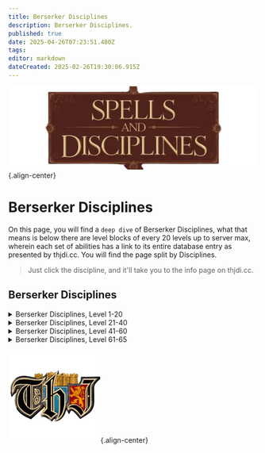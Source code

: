 ```yaml
---
title: Berserker Disciplines
description: Berserker Disciplines.
published: true
date: 2025-04-26T07:23:51.480Z
tags: 
editor: markdown
dateCreated: 2025-02-26T19:30:06.915Z
---
```


![spellsdisciplines.webp](/classes-and-abilities/spellsdisciplines.webp){.align-center}

# Berserker Disciplines

On this page, you will find a `deep dive` of Berserker Disciplines, what that means is below there are level blocks of every 20 levels up to server max, wherein each set of abilities has a link to its entire database entry as presented by thjdi.cc. You will find the page split by Disciplines.


>Just click the discipline, and it'll take you to the info page on thjdi.cc.

## Berserker Disciplines

<details>
	<summary> Berserker Disciplines, Level 1-20 </summary>

|Discipline Name|Level|
|---|---|
|<a href="https://www.thjdi.cc/spell/4937" target="_blank">Corroded Axe</a>|1|
|<a href="https://www.thjdi.cc/spell/5225" target="_blank">Throw Stone</a>|1|
|<a href="https://www.thjdi.cc/spell/4938" target="_blank">Blunt Axe</a>|5|
|<a href="https://www.thjdi.cc/spell/25060" target="_blank">Elbow Strike</a>|5|
|<a href="https://www.thjdi.cc/spell/4928" target="_blank">Leg Strike</a>|8|
|<a href="https://www.thjdi.cc/spell/4721" target="_blank">Focused Will Discipline</a>|10|
|<a href="https://www.thjdi.cc/spell/4939" target="_blank">Steel Axe</a>|10|
|<a href="https://www.thjdi.cc/spell/4940" target="_blank">Bearded Axe</a>|15|
|<a href="https://www.thjdi.cc/spell/4931" target="_blank">Head Strike</a>|16|
|<a href="https://www.thjdi.cc/spell/4941" target="_blank">Mithril Axe</a>|20|

</details>

<details>
	<summary> Berserker Disciplines, Level 21-40 </summary>

|Discipline Name|Level|
|---|---|
|<a href="https://www.thjdi.cc/spell/4934" target="_blank">Divertive Strike</a>|24|
|<a href="https://www.thjdi.cc/spell/4942" target="_blank">Balanced War Axe</a>|25|
|<a href="https://www.thjdi.cc/spell/5027" target="_blank">Battle Cry</a>|30|
|<a href="https://www.thjdi.cc/spell/4943" target="_blank">Bonesplicer Axe</a>|30|
|<a href="https://www.thjdi.cc/spell/4585" target="_blank">Resistant Discipline</a>|30|
|<a href="https://www.thjdi.cc/spell/4929" target="_blank">Leg Cut</a>|32|
|<a href="https://www.thjdi.cc/spell/4944" target="_blank">Fleshtear Axe</a>|35|
|<a href="https://www.thjdi.cc/spell/4945" target="_blank">Cold Steel Cleaving Axe</a>|40|
|<a href="https://www.thjdi.cc/spell/4587" target="_blank">Fearless Discipline</a>|40|
|<a href="https://www.thjdi.cc/spell/4932" target="_blank">Head Pummel</a>|40|

</details>

<details>
	<summary> Berserker Disciplines, Level 41-60 </summary>

|Discipline Name|Level|
|---|---|
|<a href="https://www.thjdi.cc/spell/4946" target="_blank">Mithril Bloodaxe</a>|45|
|<a href="https://www.thjdi.cc/spell/4935" target="_blank">Distracting Strike</a>|48|
|<a href="https://www.thjdi.cc/spell/4947" target="_blank">Rage Axe</a>|50|
|<a href="https://www.thjdi.cc/spell/5028" target="_blank">War Cry</a>|50|
|<a href="https://www.thjdi.cc/spell/6754" target="_blank">Rage Volley</a>|51|
|<a href="https://www.thjdi.cc/spell/5039" target="_blank">Inspired Anger Discipline</a>|53|
|<a href="https://www.thjdi.cc/spell/5037" target="_blank">Cleaving Rage Discipline</a>|54|
|<a href="https://www.thjdi.cc/spell/4930" target="_blank">Leg Slice</a>|54|
|<a href="https://www.thjdi.cc/spell/8924" target="_blank">Aura of Rage</a>|55|
|<a href="https://www.thjdi.cc/spell/4948" target="_blank">Bloodseeker's Axe</a>|55|
|<a href="https://www.thjdi.cc/spell/5040" target="_blank">Reckless Discipline</a>|56|
|<a href="https://www.thjdi.cc/spell/5029" target="_blank">Battle Cry of Dravel</a>|57|
|<a href="https://www.thjdi.cc/spell/5035" target="_blank">Focused Fury Discipline</a>|57|
|<a href="https://www.thjdi.cc/spell/5041" target="_blank">Blind Rage Discipline</a>|58|
|<a href="https://www.thjdi.cc/spell/5038" target="_blank">Battle Focus Discipline</a>|59|
|<a href="https://www.thjdi.cc/spell/4949" target="_blank">Battlerage Axe</a>|60|
|<a href="https://www.thjdi.cc/spell/5034" target="_blank">Burning Rage Discipline</a>|60|
|<a href="https://www.thjdi.cc/spell/4933" target="_blank">Head Crush</a>|60|

</details>

<details>
	<summary> Berserker Disciplines, Level 61-65 </summary>

|Discipline Name|Level|
|---|---|
|<a href="https://www.thjdi.cc/spell/5044" target="_blank">Sprint Discipline</a>|61|
|<a href="https://www.thjdi.cc/spell/4687" target="_blank">Healing Will Discipline</a>|63|
|<a href="https://www.thjdi.cc/spell/5042" target="_blank">Indomitable Discipline</a>|63|
|<a href="https://www.thjdi.cc/spell/5030" target="_blank">War Cry of Dravel</a>|64|
|<a href="https://www.thjdi.cc/spell/5032" target="_blank">Ancient: Cry of Chaos</a>|65|
|<a href="https://www.thjdi.cc/spell/5031" target="_blank">Battle Cry of the Mastruq</a>|65|
|<a href="https://www.thjdi.cc/spell/5043" target="_blank">Cleaving Anger Discipline</a>|65|
|<a href="https://www.thjdi.cc/spell/4936" target="_blank">Confusing Strike</a>|65|
|<a href="https://www.thjdi.cc/spell/4950" target="_blank">Deathfury Axe</a>|65|
|<a href="https://www.thjdi.cc/spell/16918" target="_blank">Overpowering Frenzy</a>|65|
|<a href="https://www.thjdi.cc/spell/5107" target="_blank">Tainted Axe of Hatred</a>|65|
</details>

![pagebreak4.webp](/pagebreak4.webp){.align-center}